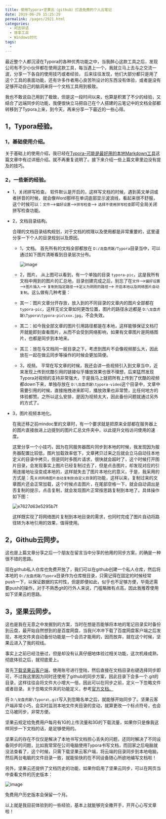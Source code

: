 ```yaml
---
title: 使用Typora+坚果云（github）打造免费的个人云笔记
date: 2019-06-29 15:25:29
permalink: /pages/2921.html
categories:
  - 闲言碎语
  - 效率工具
  - Windows时代
tags:
  - 
---
```


最近整个人都沉浸在Typora的各种优秀功能之中，当我醉心这款工具之后，发现公司有不少小伙伴都在使用这款工具，每当遇上一个，我就立马上去与之交流一波，分享一下各自的使用技巧或者经验， 后来往往发现，他们大部分都只是用了这个工具的表面功能，还有许多作者用心良苦所设计的东西没有体验，或者是没有足够开动自己的脑洞来将一个文档工具用到极致。

我也不敢说自己用到了极致，但是这一段时间以来，也算是积累了不少的经验，又结合了远端同步的功能，我便很快立马把自己在个人搭建的云笔记中的文档全部都转移到了Typora上来，到今天，再来分享一下最近的一些心得。

## 1，Typora经验。

### 1，基础使用介绍。

关于基础上的使用介绍，我已经在[Typora–可能是最好用的本地Markdown工具](http://www.eryajf.net/2852.html)这篇文章中有过详细介绍。就不再重复说明了。接下来介绍一些上篇文章里边没有提及的技巧。

### 2，一些新的经验。

- 1，关闭拼写检查。
  软件默认是开启的，这样写文档的时候，遇到英文单词或者拼音的时候，就会像Word那样在单词底部显示波浪线，看起来很不舒服，这个时候可以：`文件`—>`偏好设置`—>`拼写检查`–> `选择不使用拼写检查`即可全局关闭拼写检查功能。

- 2，文档目录结构。

  合理的文档目录结构规划，对于文档的梳理以及使用都是非常重要的，这里谨分享一下个人的目录规划以及原因。

  - 1，文档。
    首先所有的文档全部都放在 `D:/龙盘虎踞/Typora`目录当中，可以通过如下图片清晰看到目录层次分布。

    ![image](https://tva1.sinaimg.cn/large/008k1Yt0ly1grnlv21g9uj30c60eumxw.jpg)

  - 2，图片。
    从上图可以看到，有一个单独的目录 `typora-pic`，这是我所有文档中用到的图片的汇总地，目录创建完成之后，别忘了在`文件`—>`偏好设置`—>`图片插入`–> `复制到指定路径`–>`定义为刚刚的路径`–> `开启本地以及网络图片自动复制`。这么做有几种考量：

  - 其一：图片文章分开存放，放入到的不同目录的文章内的图片全部都在`typora-pic`，这样无论文章如何更改位置，图片的路径永远都是 `D:\龙盘虎踞\Typora\typora-pic\xxx.jpg`，不会失效。

  - 其二：如今我全部文章的图片引用路径都是在本地，这样能够保证文档打开就能即刻查看图片，从而不会受到网络影响，如果有文章图片是网络图片，也都是同步到本地来。

  - 其三：放在与文档同一层目录之下，考虑到图片不会像视频那么大，因此放在一起在做云同步等操作的时候会更加简便。

  - 3，视频。
    平常在写文章的时候，我还会讲一些视频引入到文章当中，近来发现上传到优酷引用的链接似乎播放效果也很不理想，后来猛然发现Typora对视频的支持非常强大，于是我马上就把所有上传到了优酷的视频都down下来，单独存放在 `D:\龙盘虎踞\typora-video`这个目录中，文章中需要引用的时候，直接拖拽进来即可，播放效果也非常赞，比任何地方的体验都赞。之所以这么安排，是因为视频太大，因此备份问题就通过另外的方式了。

- 3，图片视频本地化。

  在我迁移之前mindoc里的文章时，有一个要求就是把原来全部都在服务器上的图片直接放进上边提到的图片汇总文件夹中，以此提升文档访问使用的速度。

  这里分享一个小技巧，因为在同服务器图片同步到本地的时候，我发现因为服务器配置比较低，图片加载效率低下，文章拷贝过来之后就会立马自动往本地定义的目录中拷贝，但是同时多图片请求，很快就会超时了，这个时候打开图片目录，会发现事实上图片已经复制过去了，但是点击图片，却发现对应的引用连接地址没变成本地的，这样就失去了图片本地化的意义，于是，我采用的方式是：先`关闭网络图片自动复制到自定义目录`的功能，这样以来，复制过来的文章图片还会正常加载，这个时候点击图片，在尾部空格一下，就会自动调出是否复制的提示，点击复制，就会发现图片正常按思路复制到本地了。具体操作如下图：

  ![e7627d63e5295b7f](https://tvax2.sinaimg.cn/large/008k1Yt0ly1grnlyrlprpg30ps09tqv6.gif)

  

  这样既实现了将网络图片复制到本地目录的需求，也同时完成了图片自动将路径转为本地引用的效果，值得使用。

## 2，Github云同步。

这也是上篇文章分享之后一个朋友在留言当中分享的他用的同步方案，的确是一种很不错的思路。

现在github私人仓库也免费开放了，我们可以在github创建一个私人仓库，然后将本地的 `D:/龙盘虎踞/Typora`目录作为仓库根目录，只需记得在固定的时候经常push一下，以保证数据的实时性，但是即便如此，似乎也不足够方便，毕竟还需要push的操作，对于不熟悉git的行外人来说，门槛略微有点高，因此我推荐使用如下坚果云的思路。

## 3，坚果云同步。

这也是我在无意之中发掘到的方案，当时在想是否能够将本地的笔记目录实时备份到云盘，最开始自然想到的是百度网盘，当我兴冲冲下载了百度网盘客户端之后发现，本地文件夹自动备份功能是一个会员才能用的，因而放弃，就在这个时候，坚果云进入了我的视线。

事实上之前已经注册过，但是却没有认真仔细地体验过相关功能，这次机缘成熟，彻底体验之后，就彻底爱上。

首先[下载坚果云客户端](https://www.jianguoyun.com/static/exe/installer/NutstoreWindowsInstaller.exe)，使用账号进行登陆，然后直接在文档目录右键选择同步即可，不过我这里因为同时还使用了github的同步方案，因此目录下会多一个.git的目录，这样往往会将文件大小增大一倍，因此可以在同步之前，定义一下忽略文件或者目录。关于忽略文件夹的功能定义，参考[官方文档。](http://help.jianguoyun.com/?p=1825)

将 `D:\龙盘虎踞\Typora\.git`写入到忽略名单之后，就能够开始同步了。坚果云客户端非常小巧，会实时监测本地文件夹目录的变动，就算更改一个标点符号，也会立马被同步，非常方便。

坚果云规定给免费用户每月有1G的上传流量和3G的下载流量，如果你只是像我这样同步一下文档的话，是足够使用的。

坚果云的存在不仅仅是解决了本地书写文档担心丢失的问题，还同时解决了不同设备同步的问题，比如我常常在公司电脑使用Typora书写文档，而回家之后电脑就没法查看了，这个时候，只需下载坚果云客户端，将云端的目录同步到本地电脑，然后两台电脑的文件目录一致，就能愉快的在不同设备随心所欲地编写文档啦！

另外，坚果云还提供了文档历史的功能，如果你启用了坚果云同步，可以在网页当中查看文件的历史版本：

![image](https://tva2.sinaimg.cn/large/008k1Yt0ly1grnlw6140bj30nx0jfdi0.jpg)

免费用户历史版本会保留一个月。

以上就是我目前体验到的一些经验，基本上就能够完全撒开手，开开心心写文章啦！
